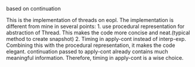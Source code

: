 based on continuation

This is the implementation of threads on eopl. The implementation is
different from mine in several points:
    1. use procedural representation for abstraction of Thread. This makes
       the code more concise and neat.(typical method to create snapshot)
    2. Timing in apply-cont instead of interp-exp. Combining this with
       the procedural representation, it makes the code elegant.
       continuation passed to apply-cont already contains much meaningful
       information. Therefore, timing in apply-cont is a wise choice.
